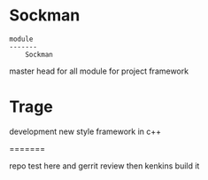 Sockman
======

    module
    -------
        Sockman

master head for all module for project framework


Trage
=======

development new style framework in c++ 

=======

repo test here and gerrit review then kenkins build it
